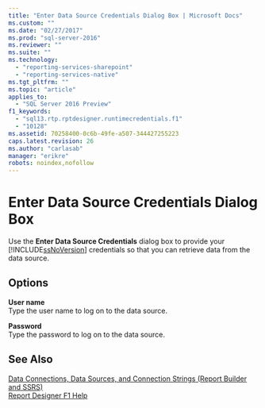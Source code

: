 ```yaml
---
title: "Enter Data Source Credentials Dialog Box | Microsoft Docs"
ms.custom: ""
ms.date: "02/27/2017"
ms.prod: "sql-server-2016"
ms.reviewer: ""
ms.suite: ""
ms.technology: 
  - "reporting-services-sharepoint"
  - "reporting-services-native"
ms.tgt_pltfrm: ""
ms.topic: "article"
applies_to: 
  - "SQL Server 2016 Preview"
f1_keywords: 
  - "sql13.rtp.rptdesigner.runtimecredentials.f1"
  - "10128"
ms.assetid: 70258400-0c6b-49fe-a507-344427255223
caps.latest.revision: 26
ms.author: "carlasab"
manager: "erikre"
robots: noindex,nofollow
---
```

# Enter Data Source Credentials Dialog Box
  Use the **Enter Data Source Credentials** dialog box to provide your [!INCLUDE[ssNoVersion](../a9notintoc/includes/ssnoversion-md.md)] credentials so that you can retrieve data from the data source.  
  
## Options  
 **User name**  
 Type the user name to log on to the data source.  
  
 **Password**  
 Type the password to log on to the data source.  
  
## See Also  
 [Data Connections, Data Sources, and Connection Strings &#40;Report Builder and SSRS&#41;](../reporting-services/report-data/data-connections-data-sources-and-connection-strings-report-builder-and-ssrs.md)   
 [Report Designer F1 Help](../reporting-services/tools/report-designer-f1-help.md)  
  
  